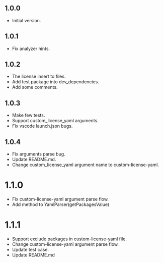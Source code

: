 ## 1.0.0

- Initial version.

## 1.0.1

- Fix analyzer hints.

## 1.0.2

- The license insert to files.
- Add test package into dev_dependencies.
- Add some comments.

## 1.0.3

- Make few tests.
- Support custom_license_yaml arguments.
- Fix vscode launch.json bugs.

## 1.0.4

- Fix arguments parse bug.
- Update README.md.
- Change custom_license_yaml argument name to custom-license-yaml.

# 1.1.0

- Fix custom-license-yaml argument parse flow.
- Add method to YamlParser(getPackagesValue)

# 1.1.1

- Support exclude packages in custom-license-yaml file.
- Change custom-license-yaml argument parse flow.
- Update test case.
- Update README.md
